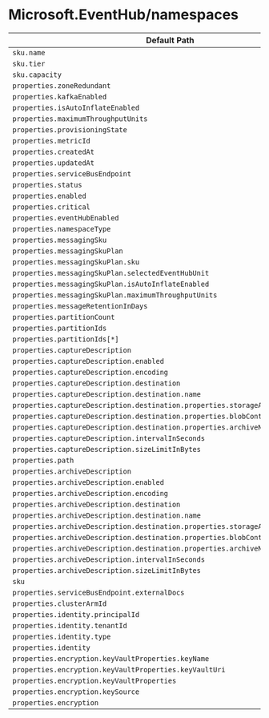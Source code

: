 # Microsoft.EventHub/namespaces

| Default Path | Alias |
|---|---|
| `sku.name` | `Microsoft.EventHub/namespaces/sku.name` |
| `sku.tier` | `Microsoft.EventHub/namespaces/sku.tier` |
| `sku.capacity` | `Microsoft.EventHub/namespaces/sku.capacity` |
| `properties.zoneRedundant` | `Microsoft.EventHub/namespaces/zoneRedundant` |
| `properties.kafkaEnabled` | `Microsoft.EventHub/namespaces/kafkaEnabled` |
| `properties.isAutoInflateEnabled` | `Microsoft.EventHub/namespaces/isAutoInflateEnabled` |
| `properties.maximumThroughputUnits` | `Microsoft.EventHub/namespaces/maximumThroughputUnits` |
| `properties.provisioningState` | `Microsoft.EventHub/namespaces/provisioningState` |
| `properties.metricId` | `Microsoft.EventHub/namespaces/metricId` |
| `properties.createdAt` | `Microsoft.EventHub/namespaces/createdAt` |
| `properties.updatedAt` | `Microsoft.EventHub/namespaces/updatedAt` |
| `properties.serviceBusEndpoint` | `Microsoft.EventHub/namespaces/serviceBusEndpoint` |
| `properties.status` | `Microsoft.EventHub/namespaces/status` |
| `properties.enabled` | `Microsoft.EventHub/namespaces/enabled` |
| `properties.critical` | `Microsoft.EventHub/namespaces/critical` |
| `properties.eventHubEnabled` | `Microsoft.EventHub/namespaces/eventHubEnabled` |
| `properties.namespaceType` | `Microsoft.EventHub/namespaces/namespaceType` |
| `properties.messagingSku` | `Microsoft.EventHub/namespaces/messagingSku` |
| `properties.messagingSkuPlan` | `Microsoft.EventHub/namespaces/messagingSkuPlan` |
| `properties.messagingSkuPlan.sku` | `Microsoft.EventHub/namespaces/messagingSkuPlan.sku` |
| `properties.messagingSkuPlan.selectedEventHubUnit` | `Microsoft.EventHub/namespaces/messagingSkuPlan.selectedEventHubUnit` |
| `properties.messagingSkuPlan.isAutoInflateEnabled` | `Microsoft.EventHub/namespaces/messagingSkuPlan.isAutoInflateEnabled` |
| `properties.messagingSkuPlan.maximumThroughputUnits` | `Microsoft.EventHub/namespaces/messagingSkuPlan.maximumThroughputUnits` |
| `properties.messageRetentionInDays` | `Microsoft.EventHub/namespaces/messageRetentionInDays` |
| `properties.partitionCount` | `Microsoft.EventHub/namespaces/partitionCount` |
| `properties.partitionIds` | `Microsoft.EventHub/namespaces/partitionIds` |
| `properties.partitionIds[*]` | `Microsoft.EventHub/namespaces/partitionIds[*]` |
| `properties.captureDescription` | `Microsoft.EventHub/namespaces/captureDescription` |
| `properties.captureDescription.enabled` | `Microsoft.EventHub/namespaces/captureDescription.enabled` |
| `properties.captureDescription.encoding` | `Microsoft.EventHub/namespaces/captureDescription.encoding` |
| `properties.captureDescription.destination` | `Microsoft.EventHub/namespaces/captureDescription.destination` |
| `properties.captureDescription.destination.name` | `Microsoft.EventHub/namespaces/captureDescription.destination.name` |
| `properties.captureDescription.destination.properties.storageAccountResourceId` | `Microsoft.EventHub/namespaces/captureDescription.destination.storageAccountResourceId` |
| `properties.captureDescription.destination.properties.blobContainer` | `Microsoft.EventHub/namespaces/captureDescription.destination.blobContainer` |
| `properties.captureDescription.destination.properties.archiveNameFormat` | `Microsoft.EventHub/namespaces/captureDescription.destination.archiveNameFormat` |
| `properties.captureDescription.intervalInSeconds` | `Microsoft.EventHub/namespaces/captureDescription.intervalInSeconds` |
| `properties.captureDescription.sizeLimitInBytes` | `Microsoft.EventHub/namespaces/captureDescription.sizeLimitInBytes` |
| `properties.path` | `Microsoft.EventHub/namespaces/path` |
| `properties.archiveDescription` | `Microsoft.EventHub/namespaces/archiveDescription` |
| `properties.archiveDescription.enabled` | `Microsoft.EventHub/namespaces/archiveDescription.enabled` |
| `properties.archiveDescription.encoding` | `Microsoft.EventHub/namespaces/archiveDescription.encoding` |
| `properties.archiveDescription.destination` | `Microsoft.EventHub/namespaces/archiveDescription.destination` |
| `properties.archiveDescription.destination.name` | `Microsoft.EventHub/namespaces/archiveDescription.destination.name` |
| `properties.archiveDescription.destination.properties.storageAccountResourceId` | `Microsoft.EventHub/namespaces/archiveDescription.destination.storageAccountResourceId` |
| `properties.archiveDescription.destination.properties.blobContainer` | `Microsoft.EventHub/namespaces/archiveDescription.destination.blobContainer` |
| `properties.archiveDescription.destination.properties.archiveNameFormat` | `Microsoft.EventHub/namespaces/archiveDescription.destination.archiveNameFormat` |
| `properties.archiveDescription.intervalInSeconds` | `Microsoft.EventHub/namespaces/archiveDescription.intervalInSeconds` |
| `properties.archiveDescription.sizeLimitInBytes` | `Microsoft.EventHub/namespaces/archiveDescription.sizeLimitInBytes` |
| `sku` | `Microsoft.EventHub/namespaces/sku` |
| `properties.serviceBusEndpoint.externalDocs` | `Microsoft.EventHub/namespaces/serviceBusEndpoint.externalDocs` |
| `properties.clusterArmId` | `Microsoft.EventHub/namespaces/clusterArmId` |
| `properties.identity.principalId` | `Microsoft.EventHub/namespaces/identity.principalId` |
| `properties.identity.tenantId` | `Microsoft.EventHub/namespaces/identity.tenantId` |
| `properties.identity.type` | `Microsoft.EventHub/namespaces/identity.type` |
| `properties.identity` | `Microsoft.EventHub/namespaces/identity` |
| `properties.encryption.keyVaultProperties.keyName` | `Microsoft.EventHub/namespaces/encryption.keyVaultProperties.keyName` |
| `properties.encryption.keyVaultProperties.keyVaultUri` | `Microsoft.EventHub/namespaces/encryption.keyVaultProperties.keyVaultUri` |
| `properties.encryption.keyVaultProperties` | `Microsoft.EventHub/namespaces/encryption.keyVaultProperties` |
| `properties.encryption.keySource` | `Microsoft.EventHub/namespaces/encryption.keySource` |
| `properties.encryption` | `Microsoft.EventHub/namespaces/encryption` |

